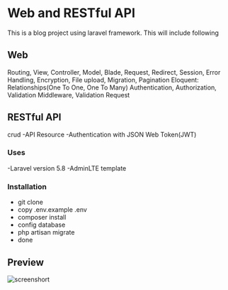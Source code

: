 # Web and RESTful API

This is a blog project using laravel framework. This will include following

Web
-----

Routing, View, Controller, Model, Blade, Request, Redirect, Session, Error Handling,
Encryption, File upload, Migration, Pagination
Eloquent: Relationships(One To One, One To Many)
Authentication, Authorization, Validation
Middleware, Validation Request


RESTful API
-----------

crud
-API Resource
-Authentication with JSON Web Token(JWT)


### Uses

-Laravel version 5.8
-AdminLTE template

### Installation

- git clone
- copy .env.example .env
- composer install
- config database
- php artisan migrate
- done

## Preview

![screenshort](https://user-images.githubusercontent.com/54518985/72232611-99624980-35f0-11ea-84f5-8155f74adea4.jpg)

